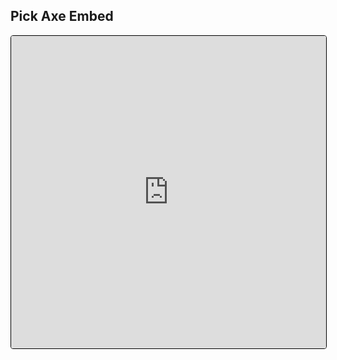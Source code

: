 ## Pick Axe Embed


<iframe id=WUPEBVYC99 loading="eager" src="https://embed.pickaxeproject.com/axe?id=Sample_chatbot_MYCTA&mode=embed_gold&host=beta&theme=light&opacity=100&font_header=Real+Head+Pro&size_header=30&font_body=Real+Head+Pro&size_body=16&font_labels=Real+Head+Pro&size_labels=14&font_button=Real+Head+Pro&size_button=16&c_fb=FFFFFF&c_ff=FFFFFF&c_fbd=888888&c_rb=FFFFFF&c_bb=228DD7&c_bt=FFFFFF&c_t=000000&s_ffo=100&s_rbo=100&s_bbo=100&s_f=minimalist&s_b=filled&s_t=2&s_to=1&s_r=2" width="100%" height="500px" onMouseOver="this.style.boxShadow='0px 6px 20px 0px rgba(0,0,0,0.15)'; this.style.transform = 'translateY(-2px)'; this.style.transition = 'transform 300ms ease'" onMouseOut="this.style.boxShadow='none'; this.style.transform = 'translateY(0px)';" style="border:1px solid rgba(0, 0, 0, 1);transition:.3s;border-radius:4px;" frameBorder="0"></iframe>
